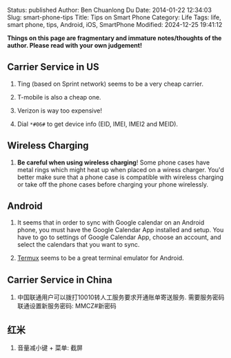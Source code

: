 Status: published
Author: Ben Chuanlong Du
Date: 2014-01-22 12:34:03
Slug: smart-phone-tips
Title: Tips on Smart Phone
Category: Life
Tags: life, smart phone, tips, Android, iOS, SmartPhone
Modified: 2024-12-25 19:41:12

**Things on this page are fragmentary and immature notes/thoughts of the author. Please read with your own judgement!**

## Carrier Service in US

1. Ting (based on Sprint network) seems to be a very cheap carrier.

2. T-mobile is also a cheap one.

3. Verizon is way too expensive!

4. Dial `*#06#` to get device info (EID, IMEI, IMEI2 and MEID).

## Wireless Charging

1. **Be careful when using wireless charging**!
    Some phone cases have metal rings which might heat up when placed on a wiress charger.
    You'd better make sure that a phone case is compatible with wireless charging
    or take off the phone cases before charging your phone wirelessly. 

## Android

1. It seems that in order to sync with Google calendar on an Android phone,
    you must have the Google Calendar App installed and setup. 
    You have to go to settings of Google Calendar App, 
    choose an account, and select the calendars that you want to sync.

2. [Termux](https://termux.com/) seems to be a great terminal emulator for Android.


## Carrier Service in China

1. 中国联通用户可以拨打10010转人工服务要求开通账单寄送服务. 
    需要服务密码
    联通设置新服务密码:
    MMCZ#新密码

## 红米

1. 音量减小键 + 菜单: 截屏
 
